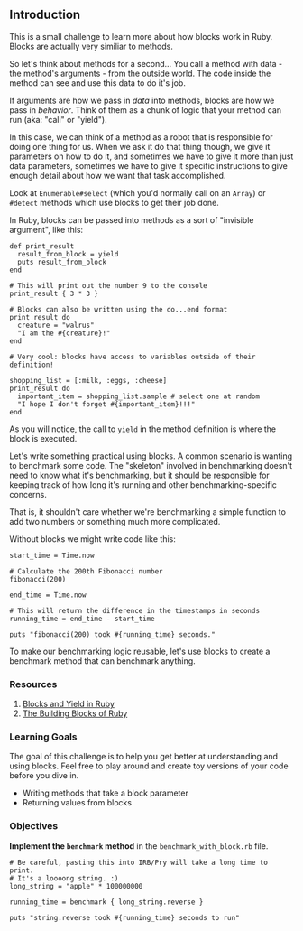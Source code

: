 ## Introduction

This is a small challenge to learn more about how blocks work in Ruby. Blocks are actually very similiar to methods.

So let's think about methods for a second... You call a method with data - the method's arguments - from the outside world. The code inside the method can see and use this data to do it's job.

If arguments are how we pass in _data_ into methods, blocks are how we pass in _behavior_. Think of them as a chunk of logic that your method can run (aka: "call" or "yield").

In this case, we can think of a method as a robot that is responsible for doing one thing for us. When we ask it do that thing though, we give it parameters on how to do it, and sometimes we have to give it more than just data parameters, sometimes we have to give it specific instructions to give enough detail about how we want that task accomplished.

Look at `Enumerable#select` (which you'd normally call on an `Array`) or `#detect` methods which use blocks to get their job done. 

In Ruby, blocks can be passed into methods as a sort of "invisible argument", like this:

    def print_result
      result_from_block = yield
      puts result_from_block
    end
    
    # This will print out the number 9 to the console
    print_result { 3 * 3 }
    
    # Blocks can also be written using the do...end format
    print_result do
      creature = "walrus"
      "I am the #{creature}!"
    end
    
    # Very cool: blocks have access to variables outside of their definition!
    
    shopping_list = [:milk, :eggs, :cheese]
    print_result do
      important_item = shopping_list.sample # select one at random
      "I hope I don't forget #{important_item}!!!"
    end

As you will notice, the call to `yield` in the method definition is where the block is executed.

Let's write something practical using blocks. A common scenario is wanting to benchmark some code. The "skeleton" involved in benchmarking doesn't need to know what it's benchmarking, but it should be responsible for keeping track of how long it's running and other benchmarking-specific concerns.

That is, it shouldn't care whether we're benchmarking a simple function to add two numbers or something much more complicated.

Without blocks we might write code like this:
    
    start_time = Time.now
    
    # Calculate the 200th Fibonacci number
    fibonacci(200)
    
    end_time = Time.now
    
    # This will return the difference in the timestamps in seconds
    running_time = end_time - start_time
    
    puts "fibonacci(200) took #{running_time} seconds."

To make our benchmarking logic reusable, let's use blocks to create a benchmark method that can benchmark anything.

### Resources
1. [Blocks and Yield in Ruby](http://stackoverflow.com/questions/3066703/blocks-and-yields-in-ruby)
2. [The Building Blocks of Ruby](http://yehudakatz.com/2010/02/07/the-building-blocks-of-ruby/)

### Learning Goals
The goal of this challenge is to help you get better at understanding and using blocks. Feel free to play around and create toy versions of your code before you dive in.

* Writing methods that take a block parameter
* Returning values from blocks

### Objectives

**Implement the `benchmark` method** in the `benchmark_with_block.rb` file.

    # Be careful, pasting this into IRB/Pry will take a long time to print.
    # It's a loooong string. :)
    long_string = "apple" * 100000000
    
    running_time = benchmark { long_string.reverse }
    
    puts "string.reverse took #{running_time} seconds to run"


